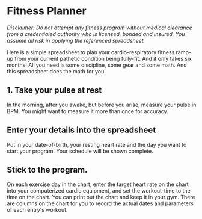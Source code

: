 # Fitness Planner

_Disclaimer: Do not attempt any fitness program without medical
clearance from a credentialed authority who is licensed, bonded and
insured.  You assume all risk in applying the referenced spreadsheet._

Here is a simple spreadsheet to plan your cardio-respiratory fitness
ramp-up from your current pathetic condition being fully-fit.  And it
only takes six months!  All you need is some discipline, some gear and
some math.  And this spreadsheet does the math for you.

## 1. Take your pulse at rest

In the morning, after you awake, but before you arise, measure your
pulse in BPM.  You might want to measure it more than once for
accuracy.

## Enter your details into the spreadsheet

Put in your date-of-birth, your resting heart rate and the day you
want to start your program.  Your schedule will be shown complete.

## Stick to the program.

On each exercise day in the chart, enter the target heart rate on the chart into
your computerized cardio equipment, and set the workout-time to the time on
the chart.  You can print out the chart and keep it in your gym.
There are columns on the chart for you to record the actual dates and
parameters of each entry's workout.
